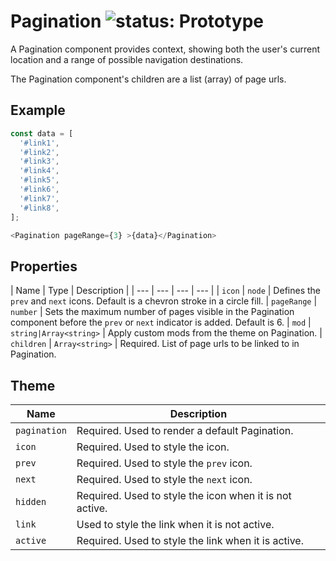 # Pagination ![status: Prototype](https://img.shields.io/badge/status-prototype-orange.svg)

A Pagination component provides context, showing both the user's current location and a range of possible navigation destinations.

The Pagination component's children are a list (array) of page urls.

## Example

```javascript
const data = [
  '#link1',
  '#link2',
  '#link3',
  '#link4',
  '#link5',
  '#link6',
  '#link7',
  '#link8',
];

<Pagination pageRange={3} >{data}</Pagination>
```

## Properties

| Name | Type | Description |
| --- | --- | --- | --- |
| `icon` | `node` | Defines the `prev` and `next` icons. Default is a chevron stroke in a circle fill.
| `pageRange` | `number` | Sets the maximum number of pages visible in the Pagination component before the `prev` or `next` indicator is added. Default is 6.
| `mod` | `string|Array<string>` | Apply custom mods from the theme on Pagination.
| `children` | `Array<string>` | Required. List of page urls to be linked to in Pagination.

## Theme

| Name | Description |
| ---  | ----------- |
| `pagination` | Required. Used to render a default Pagination. |
| `icon` | Required. Used to style the icon. |
| `prev` | Required. Used to style the `prev` icon. |
| `next` | Required. Used to style the `next` icon. |
| `hidden` | Required. Used to style the icon when it is not active. |
| `link` | Used to style the link when it is not active. |
| `active` | Required. Used to style the link when it is active. |
